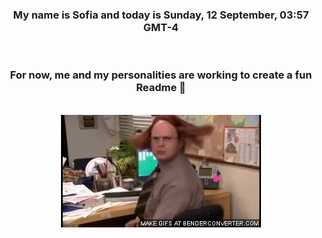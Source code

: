 


<div align="center">
<h3 >My name is Sofia and today is Sunday, 12 September, 03:57 GMT-4</h3><br>
<h3 >For now, me and my personalities are working to create a fun Readme 👋
</h3><br>
<img src='img/dwight.gif' alt='working...'/>
</div>
